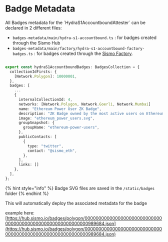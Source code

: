 # Badge Metadata

All Badges metadata for the \`HydraS1AccountboundAttester\` can be declared in 2 different files:

* `badges-metadata/main/hydra-s1-accountbound.ts` : for badges created through the Sismo Hub
* `badges-metadata/main/factory/hydra-s1-accountbound-factory-badges.ts` : for badges created through the [Sismo Factory](https://factory.sismo.io/).

```typescript

export const hydraS1AccountboundBadges: BadgesCollection = {
  collectionIdFirsts: {
    [Network.Polygon]: 10000001,
  },
  badges: [
    ...
    {
      internalCollectionId: 4,
      networks: [Network.Polygon, Network.Goerli, Network.Mumbai]
      name: "Ethereum Power User ZK Badge",
      description: "ZK Badge owned by the most active users on Ethereum",
      image: "ethereum_power_users.svg",
      groupSnapshot: {
        groupName: "ethereum-power-users",
      },
      publicContacts: [
        {
          type: "twitter",
          contact: "@sismo_eth",
        },
      ],
      links: []
    },
  ],
};
```

{% hint style="info" %}
Badge SVG files are saved in the `/static/badges` folder
{% endhint %}

This will automatically deploy the associated metadata for the badge&#x20;

example here: [https://hub.sismo.io/badges/polygon/0000000000000000000000000000000000000000000000000000000000989684.json](https://hub.sismo.io/badges/polygon/0000000000000000000000000000000000000000000000000000000000989684.json)
